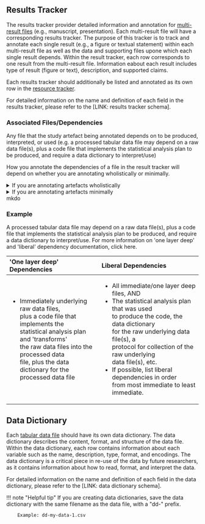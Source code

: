 
## Results Tracker

The results tracker provider detailed information and annotation for [multi-result files](files.md#multi-result-file) (e.g., manuscript, presentation). Each multi-result file will have a corresponding results tracker. The purpose of this tracker is to track and annotate each single result (e.g., a figure or textual statement) within each multi-result file as well as the data and supporting files upone which each single result depends. Within the result tracker, each row corresponds to one result from the multi-result file. Information eabout each result includes type of result (figure or text), description, and supported claims.

Each results tracker should additionally be listed and annotated as its own row in the [resource tracker](resource.md).

For detailed information on the name and definition of each field in the results tracker, please refer to the [LINK: results tracker schema].

### Associated Files/Dependencies

Any file that the study artefact being annotated depends on to be produced, interpreted, or used (e.g. a processed tabular data file may depend on a raw data file(s), plus a code file that implements the statistical analysis plan to be produced, and require a data dictionary to interpret/use)

How you annotate the dependencies of a file in the result tracker will depend on whether you are annotating wholistically or minimally.

<details>
<summary> If you are annotating artefacts wholistically</summary>
    
   <b> Use the 'one layer deep' approach</b>: list only the immediate dependencies needed to produce/interpret/use the result.<br>
   <br>
    <li> List each dependency in the result tracker in its own row/entry</li>
    <li> For each row, list dependencies of that file one layer deep</li>
    <li> Continue until you are annotating files with no dependencies</li>

</details>

<details>
<summary> If you are annotating artefacts minimally</summary>
    
   <b> Use the 'liberal' approach</b>: list all dependencies.<br>
   <br>
    <li> For a result, list immediate dependencies needed to produce/interpret/use the artefact plus dependencies of those dependencies</li>
    <li> Continue until you are listing files with no dependencies</li>

</details>
mkdo

### Example
A processed tabular data file may depend on a raw data file(s), plus a code file that implements the statistical analysis plan to be produced, and require a data dictionary to interpret/use. For more information on 'one layer deep' and 'liberal' dependency documentation, click here.

| 'One layer deep' Dependencies            | Liberal Dependencies                             |
| :----------------------------------------| :-----------------------------------------------|
|<ul><li>Immediately underlying raw data files,<br> plus a code file that implements the<br> statistical analysis plan and 'transforms'<br> the raw data files into the processed data<br> file, plus the data dictionary for the<br> processed data file</li> | <ul><li>All immediate/one layer deep files, AND</li><li>The statistical analysis plan that was used<br> to produce the code, the data dictionary<br>  for the raw underlying data file(s), a <br> protocol for collection of the raw underlying<br> data file(s), etc.</li><li>If possible, list liberal dependencies in order<br> from most immediate to least immediate.</li></ul>

## Data Dictionary

Each [tabular data file](files.md#tabular-data-file) should have its own data dictionary. The data dictionary describes the content, format, and structure of the data file. Within the data dictionary, each row contains information about each variable such as the name, description, type, format, and encodings. The data dictionary is a critical piece in re-use of the data by future researchers, as it contains information about how to read, format, and interpret the data.

For detailed information on the name and definition of each field in the data dictionary, please refer to the [LINK: data dictionary schema].

!!! note "Helpful tip"
    If you are creating data dictionaries, save the data dictionary with the same filename as the data file, with a "dd-" prefix.

        Example: dd-my-data-1.csv